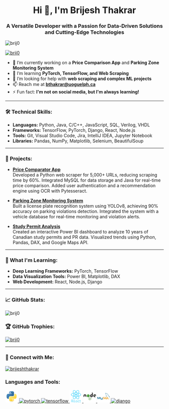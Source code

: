<h1 align="center">Hi 👋, I'm Brijesh Thakrar</h1>
<h3 align="center">A Versatile Developer with a Passion for Data-Driven Solutions and Cutting-Edge Technologies</h3>


<p align="left"> <img src="https://komarev.com/ghpvc/?username=brij0&label=Profile%20views&color=0e75b6&style=flat" alt="brij0" /> </p>

<p align="left"> <a href="https://github.com/ryo-ma/github-profile-trophy"><img src="https://github-profile-trophy.vercel.app/?username=brij0" alt="brij0" /></a> </p>

- 🔭 I’m currently working on a **Price Comparison App** and **Parking Zone Monitoring System**
- 🌱 I’m learning **PyTorch, TensorFlow, and Web Scraping**
- 🤝 I’m looking for help with **web scraping and complex ML projects**
- 📫 Reach me at **bthakrar@uoguelph.ca**
- ⚡ Fun fact: **I'm not on social media, but I'm always learning!**

---

<h3 align="left">🛠 Technical Skills:</h3>

- **Languages:** Python, Java, C/C++, JavaScript, SQL, Verilog, VHDL
- **Frameworks:** TensorFlow, PyTorch, Django, React, Node.js
- **Tools:** Git, Visual Studio Code, Jira, IntelliJ IDEA, Jupyter Notebook
- **Libraries:** Pandas, NumPy, Matplotlib, Selenium, BeautifulSoup

---

<h3 align="left">🚀 Projects:</h3>

- **[Price Comparator App](https://github.com/brij0/Personal_app)**  
  Developed a Python web scraper for 5,000+ URLs, reducing scraping time by 60%. Integrated MySQL for data storage and Java for real-time price comparison. Added user authentication and a recommendation engine using OCR with Pytesseract.

- **[Parking Zone Monitoring System](https://github.com/brij0/License-Plate-analysis)**  
  Built a license plate recognition system using YOLOv8, achieving 90% accuracy on parking violations detection. Integrated the system with a vehicle database for real-time monitoring and violation alerts.

- **[Study Permit Analysis](https://github.com/brij0/Power-BI-Canada-Study-Permit-analysis)**  
  Created an interactive Power BI dashboard to analyze 10 years of Canadian study permits and PR data. Visualized trends using Python, Pandas, DAX, and Google Maps API.

---

<h3 align="left">🌱 What I'm Learning:</h3>

- **Deep Learning Frameworks:** PyTorch, TensorFlow
- **Data Visualization Tools:** Power BI, Matplotlib, DAX
- **Web Development:** React, Node.js, Django

---

<h3 align="left">📈 GitHub Stats:</h3>
<p><img align="center" src="https://github-readme-stats.vercel.app/api?username=brij0&show_icons=true&locale=en" alt="brij0" /></p>

<h3 align="left">🏆 GitHub Trophies:</h3>
<p><a href="https://github.com/ryo-ma/github-profile-trophy"><img src="https://github-profile-trophy.vercel.app/?username=brij0" alt="brij0" /></a></p>

---

<h3 align="left">🔗 Connect with Me:</h3>
<p align="left">
<a href="https://linkedin.com/in/brijeshthakrar" target="blank"><img align="center" src="https://raw.githubusercontent.com/rahuldkjain/github-profile-readme-generator/master/src/images/icons/Social/linked-in-alt.svg" alt="brijeshthakrar" height="30" width="40" /></a>
</p>

<h3 align="left">Languages and Tools:</h3>
<p align="left"> 
<a href="https://www.python.org" target="_blank" rel="noreferrer"> <img src="https://raw.githubusercontent.com/devicons/devicon/master/icons/python/python-original.svg" alt="python" width="40" height="40"/> </a> 
<a href="https://pytorch.org/" target="_blank" rel="noreferrer"> <img src="https://www.vectorlogo.zone/logos/pytorch/pytorch-icon.svg" alt="pytorch" width="40" height="40"/> </a> 
<a href="https://www.tensorflow.org" target="_blank" rel="noreferrer"> <img src="https://www.vectorlogo.zone/logos/tensorflow/tensorflow-icon.svg" alt="tensorflow" width="40" height="40"/> </a> 
<a href="https://reactjs.org/" target="_blank" rel="noreferrer"> <img src="https://raw.githubusercontent.com/devicons/devicon/master/icons/react/react-original-wordmark.svg" alt="react" width="40" height="40"/> </a> 
<a href="https://nodejs.org" target="_blank" rel="noreferrer"> <img src="https://raw.githubusercontent.com/devicons/devicon/master/icons/nodejs/nodejs-original-wordmark.svg" alt="nodejs" width="40" height="40"/> </a>
<a href="https://www.mysql.com/" target="_blank" rel="noreferrer"> <img src="https://raw.githubusercontent.com/devicons/devicon/master/icons/mysql/mysql-original-wordmark.svg" alt="mysql" width="40" height="40"/> </a> 
<a href="https://www.djangoproject.com/" target="_blank" rel="noreferrer"> <img src="https://cdn.worldvectorlogo.com/logos/django.svg" alt="django" width="40" height="40"/> </a> 
</p>
